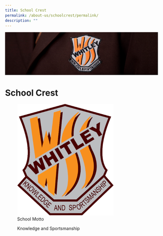 ```yaml
---
title: School Crest
permalink: /about-us/schoolcrest/permalink/
description: ""
---
```

![](/images/about%20us.jpg)

School Crest
============

<figure><img src="/images/School_Logo.png" style="width:75%"><figcaption> School Motto


  



Knowledge
and
Sportsmanship</figcaption></figure>
